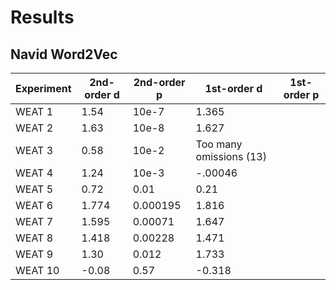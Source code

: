 # Results
## Navid Word2Vec
| Experiment | 2nd-order d | 2nd-order p | 1st-order d | 1st-order p |
| ------ | ------ | ------ | ------ | ------ |
| WEAT 1 | 1.54 | 10e-7 | 1.365 | |
| WEAT 2 | 1.63 | 10e-8 | 1.627 | |
| WEAT 3 | 0.58 | 10e-2 | Too many omissions (13) | |
| WEAT 4 | 1.24 | 10e-3 | -.00046 | |
| WEAT 5 | 0.72 | 0.01 | 0.21 | |
| WEAT 6 | 1.774 | 0.000195 | 1.816 | |
| WEAT 7 | 1.595 | 0.00071 | 1.647 | |
| WEAT 8 | 1.418 | 0.00228 | 1.471 | |
| WEAT 9 | 1.30 | 0.012 | 1.733 | |
| WEAT 10 | -0.08 | 0.57 | -0.318 | |